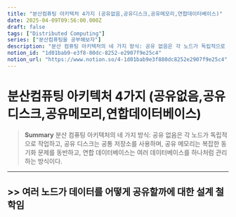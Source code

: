 ```yaml
---
title: "분산컴퓨팅 아키텍처 4가지 (공유없음,공유디스크,공유메모리,연합데이터베이스)"
date: 2025-04-09T09:56:00.000Z
draft: false
tags: ["Distributed Computing"]
series: ["분산컴퓨팅을 공부해보자"]
description: "분산 컴퓨팅 아키텍처의 네 가지 방식: 공유 없음은 각 노드가 독립적으로 작업하고, 공유 디스크는 공통 저장소를 사용하며, 공유 메모리는 복잡한 동기화 문제를 동반하고, 연합 데이터베이스는 여러 데이터베이스를 하나처럼 관리하는 방식이다."
notion_id: "1d01bab9-e3f8-80dc-8252-e2907f9e25c4"
notion_url: "https://www.notion.so/4-1d01bab9e3f880dc8252e2907f9e25c4"
---
```


# 분산컴퓨팅 아키텍처 4가지 (공유없음,공유디스크,공유메모리,연합데이터베이스)

> **Summary**
> 분산 컴퓨팅 아키텍처의 네 가지 방식: 공유 없음은 각 노드가 독립적으로 작업하고, 공유 디스크는 공통 저장소를 사용하며, 공유 메모리는 복잡한 동기화 문제를 동반하고, 연합 데이터베이스는 여러 데이터베이스를 하나처럼 관리하는 방식이다.

---

## >> 여러 노드가 데이터를 어떻게 공유할까에 대한 설계 철학임

